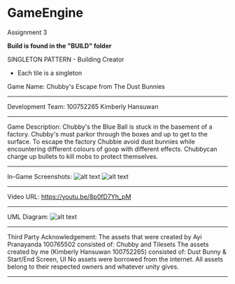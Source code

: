 # GameEngine
Assignment 3

**Build is found in the "BUILD" folder**

SINGLETON PATTERN - Building Creator 
- Each tile is a singleton

Game Name: Chubby's Escape from The Dust Bunnies
___

Development Team: 
100752265 Kimberly Hansuwan 
___

Game Description: 
Chubby's the Blue Ball is stuck in the basement of a factory. 
Chubby's must parkor through the boxes and up to get to the surface. 
To escape the factory Chubbie avoid dust bunnies while encountering different colours of goop with different effects. 
Chubbycan charge up bullets to kill mobs to protect themselves. 

___

In-Game Screenshots: 
![alt text](https://cdn.discordapp.com/attachments/679509961730162697/906020614731599902/unknown.png)
![alt text](https://cdn.discordapp.com/attachments/679509961730162697/906020824589430874/unknown.png)
___

Video URL:
https://youtu.be/8p0fD7Yh_pM
___

UML Diagram: 
![alt text](https://cdn.discordapp.com/attachments/679509961730162697/902385865278492722/unknown.png)
___

Third Party Acknowledgement:
The assets that were created by Ayi Pranayanda 100765502 consisted of: Chubby and Tilesets
The assets created by me (Kimberly Hansuwan 100752265) consisted of: Dust Bunny & Start/End Screen, UI 
No assets were borrowed from the internet. All assets belong to their respected owners and whatever unity gives. 
___